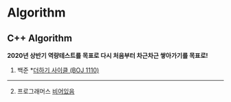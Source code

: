 # Algorithm
C++ Algorithm
--
**2020년 상반기 역량테스트를 목표로 다시 처음부터 차근차근 쌓아가기를 목표로!**

1. 백준 
*[더하기 사이클 (BOJ 1110)](https://github.com/danielkang1003/Algorithm/blob/master/boj1110.cpp)
---

2. 프로그래머스 [비어있음](https://github.com/danielkang1003/Algorithm)
